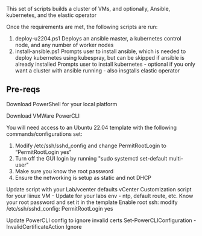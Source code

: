 This set of scripts builds a cluster of VMs, and optionally, Ansible, kubernetes, and the elastic operator 

Once the requirements are met, the following scripts are run:
1.  deploy-u2204.ps1
   Deploys an ansible master, a kubernetes control node, and any number of worker nodes
2.  install-ansible.ps1
   Prompts user to install ansible, which is needed to deploy kubernetes using kubespray, but can be skipped if ansible is already installed
   Prompts user to install kubernetes - optional if you only want a cluster with ansible running - also insgtalls elastic operator

Pre-reqs
---------------------------------------------------------------------------------------------------------------
Download PowerShell for your local platform

Download VMWare PowerCLI

You will need access to an Ubuntu 22.04 template with the following commands/configurations set:
1.  Modify /etc/ssh/sshd_config and change PermitRootLogin  to “PermitRootLogin yes”
2.  Turn off the GUI login by running "sudo systemctl set-default multi-user"
3.  Make sure you know the root password
4.  Ensure the networking is setup as static and not DHCP

Update script with your Lab/vcenter defaults 
	vCenter Customization script for your liinux VM - Update for your labs env - ntp, default route, etc.
	Know your root password and set it in the template
  Enable root ssh:  modify /etc/ssh/sshd_config:
	PermitRootLogin yes
  
Update PowerCLI config to ignore invalid certs
    Set-PowerCLIConfiguration -InvalidCertificateAction Ignore






